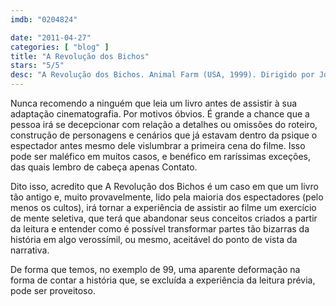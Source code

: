 ```yaml
---
imdb: "0204824"

date: "2011-04-27"
categories: [ "blog" ]
title: "A Revolução dos Bichos"
stars: "5/5"
desc: "A Revolução dos Bichos. Animal Farm (USA, 1999). Dirigido por John Stephenson. Escrito por George Orwell, Alan Janes, Martyn Burke. Com Kelsey Grammer, Ian Holm, Julia Louis-Dreyfus, Julia Ormond, Pete Postlethwaite, Paul Scofield, Patrick Stewart, Peter Ustinov, Alan Stanford."
---
```

Nunca recomendo a ninguém que leia um livro antes de assistir à sua adaptação cinematografia. Por motivos óbvios. É grande a chance que a pessoa irá se decepcionar com relação a detalhes ou omissões do roteiro, construção de personagens e cenários que já estavam dentro da psique o espectador antes mesmo dele vislumbrar a primeira cena do filme. Isso pode ser maléfico em muitos casos, e benéfico em raríssimas exceções, das quais lembro de cabeça apenas Contato.

Dito isso, acredito que A Revolução dos Bichos é um caso em que um livro tão antigo e, muito provavelmente, lido pela maioria dos espectadores (pelo menos os cultos), irá tornar a experiência de assistir ao filme um exercício de mente seletiva, que terá que abandonar seus conceitos criados a partir da leitura e entender como é possível transformar partes tão bizarras da história em algo verossímil, ou mesmo, aceitável do ponto de vista da narrativa.

De forma que temos, no exemplo de 99, uma aparente deformação na forma de contar a história que, se excluída a experiência da leitura prévia, pode ser proveitoso.
